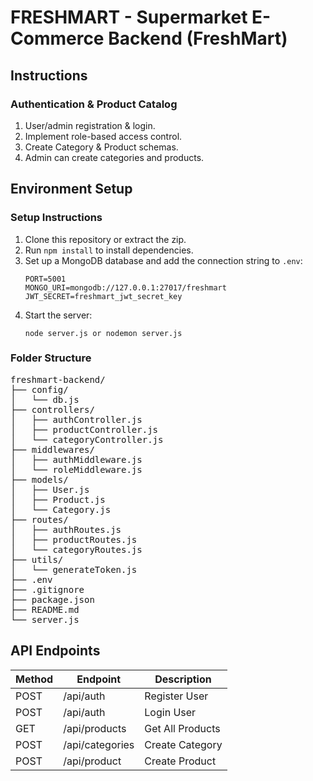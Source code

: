 # FRESHMART - Supermarket E-Commerce Backend (FreshMart) 
## Instructions
### Authentication & Product Catalog
1. User/admin registration & login.
2. Implement role-based access control.
3. Create Category & Product schemas.
4. Admin can create categories and products.

## Environment Setup
### Setup Instructions
1. Clone this repository or extract the zip.
2. Run `npm install` to install dependencies.
3. Set up a MongoDB database and add the connection string to `.env`:
   ```
   PORT=5001
   MONGO_URI=mongodb://127.0.0.1:27017/freshmart
   JWT_SECRET=freshmart_jwt_secret_key
   ```
4. Start the server:
   ```
   node server.js or nodemon server.js
   ```

### Folder Structure
<pre>
freshmart-backend/
├── config/
│   └── db.js
├── controllers/
│   ├── authController.js
│   ├── productController.js
│   └── categoryController.js
├── middlewares/
│   ├── authMiddleware.js
│   └── roleMiddleware.js
├── models/
│   ├── User.js
│   ├── Product.js
│   └── Category.js
├── routes/
│   ├── authRoutes.js
│   ├── productRoutes.js
│   └── categoryRoutes.js
├── utils/
│   └── generateToken.js
├── .env
├── .gitignore
├── package.json
├── README.md
└── server.js
</pre>

## API Endpoints

| Method | Endpoint                     | Description                |
|--------|------------------------------|----------------------------|
| POST   | /api/auth                    | Register User              |
| POST   | /api/auth                    | Login User                 |
| GET    | /api/products                | Get All Products           |
| POST   | /api/categories                | Create Category            |
| POST   | /api/product                 | Create Product             |

